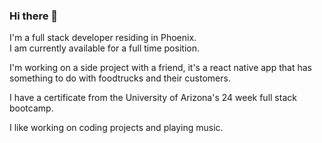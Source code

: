 ### Hi there 👋

I'm a full stack developer residing in Phoenix.  
I am currently available for a full time position.  

I'm working on a side project with a friend, it's a react native app that has something to do with foodtrucks and their customers.

I have a certificate from the University of Arizona's 24 week full stack bootcamp.  

I like working on coding projects and playing music.
